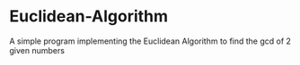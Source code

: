 # Euclidean-Algorithm
A simple program implementing the Euclidean Algorithm to find the gcd of 2 given numbers

